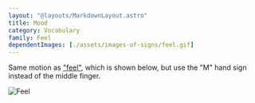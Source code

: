 ```yaml
---
layout: "@layouts/MarkdownLayout.astro"
title: Mood
category: Vocabulary
family: Feel
dependentImages: [./assets/images-of-signs/feel.gif]
---
```


Same motion as ["feel"](./feel), which is shown below,
but use the "M" hand sign instead of the middle finger.

![Feel](@signs/feel.gif)
